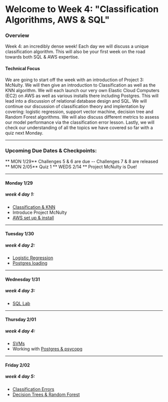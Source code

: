 # Welcome to Week 4: "Classification Algorithms, AWS & SQL" 

### <a name="overview"></a>Overview

Week 4: an incredibly dense week! Each day we will discuss a unique classification algorithm. 
This will also be your first week on the road towards both SQL & AWS expertise.  


#### Technical Focus

We are going to start off the week with an introduction of Project 3: McNulty. We will then give an introduction to Classification as well as the KNN algorithm.  We will each launch our very own Elastic Cloud Computers (EC2) on AWS as well as various installs there including Postgres.  This will lead into a discussion of relational database design and SQL.  We will continue our discussion of classification theory and implentation by covering: logistic regression, support vector machine, decision tree and Random Forest algorithms.  We will also discuss different metrics to assess our model performance via the classification error lesson.  Lastly, we will check our understanding of all the topics we have covered so far with a quiz next Monday.


---

### <a name="dates"></a>Upcoming Due Dates & Checkpoints:
** MON  1/29**   Challenges 5 & 6 are due -- Challenges 7 & 8 are released
** MON  2/05**   Quiz 1
** WEDS 2/14 **  Project McNulty is Due!


---


#### Monday 1/29
##### week 4 day 1:

* [Classification & KNN](01-mcnulty_class_cloud/supervised_classification_knn.pdf)  
* Introduce Project McNulty
* [AWS set up & install](01-mcnulty_class_cloud/aws_setup_cloud.md)


---

#### Tuesday 1/30
##### week 4 day 2:

* [Logistic Regression](02-logistic_sql_load/logistic.pdf)
* [Postgres loading](https://github.com/thisismetis/dscurriculm_beta/blob/master/class_lectures/week04-mcnulty1/02-logistic_sql_load/postgres_loading.md)

---

#### Wednesday 1/31
##### week 4 day 3:

* [SQL Lab](https://github.com/thisismetis/dscurriculm_beta/blob/master/class_lectures/week04-mcnulty1/03-class_eval_sql/SQL_lab.md)

---

#### Thursday 2/01
##### week 4 day 4:

* [SVMs](04-svm_psycopg/SVM_Part1.pdf)
* Working with [Postgres & psycopg](https://github.com/thisismetis/dscurriculm_beta/blob/master/class_lectures/week04-mcnulty1/04-svm_psycopg/Postgres_psycopg.md)

---

#### Friday 2/02
##### week 4 day 5:

* [Classification Errors](05-trees_forests/Classification_Errors.pdf)
* [Decision Trees & Random Forest](https://github.com/thisismetis/dscurriculm_beta/blob/master/class_lectures/week04-mcnulty1/05-trees_forests/Decision_Trees_Random_Forests.pdf)

